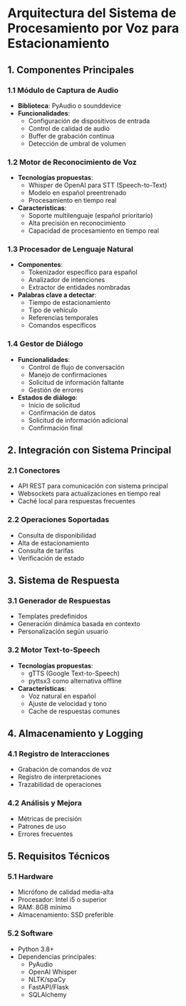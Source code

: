 # Arquitectura del Sistema de Procesamiento por Voz para Estacionamiento

## 1. Componentes Principales

### 1.1 Módulo de Captura de Audio
- **Biblioteca**: PyAudio o sounddevice
- **Funcionalidades**:
  - Configuración de dispositivos de entrada
  - Control de calidad de audio
  - Buffer de grabación continua
  - Detección de umbral de volumen

### 1.2 Motor de Reconocimiento de Voz
- **Tecnologías propuestas**:
  - Whisper de OpenAI para STT (Speech-to-Text)
  - Modelo en español preentrenado
  - Procesamiento en tiempo real
- **Características**:
  - Soporte multilenguaje (español prioritario)
  - Alta precisión en reconocimiento
  - Capacidad de procesamiento en tiempo real

### 1.3 Procesador de Lenguaje Natural
- **Componentes**:
  - Tokenizador específico para español
  - Analizador de intenciones
  - Extractor de entidades nombradas
- **Palabras clave a detectar**:
  - Tiempo de estacionamiento
  - Tipo de vehículo
  - Referencias temporales
  - Comandos específicos

### 1.4 Gestor de Diálogo
- **Funcionalidades**:
  - Control de flujo de conversación
  - Manejo de confirmaciones
  - Solicitud de información faltante
  - Gestión de errores
- **Estados de diálogo**:
  - Inicio de solicitud
  - Confirmación de datos
  - Solicitud de información adicional
  - Confirmación final

## 2. Integración con Sistema Principal

### 2.1 Conectores
- API REST para comunicación con sistema principal
- Websockets para actualizaciones en tiempo real
- Caché local para respuestas frecuentes

### 2.2 Operaciones Soportadas
- Consulta de disponibilidad
- Alta de estacionamiento
- Consulta de tarifas
- Verificación de estado

## 3. Sistema de Respuesta

### 3.1 Generador de Respuestas
- Templates predefinidos
- Generación dinámica basada en contexto
- Personalización según usuario

### 3.2 Motor Text-to-Speech
- **Tecnologías propuestas**:
  - gTTS (Google Text-to-Speech)
  - pyttsx3 como alternativa offline
- **Características**:
  - Voz natural en español
  - Ajuste de velocidad y tono
  - Cache de respuestas comunes

## 4. Almacenamiento y Logging

### 4.1 Registro de Interacciones
- Grabación de comandos de voz
- Registro de interpretaciones
- Trazabilidad de operaciones

### 4.2 Análisis y Mejora
- Métricas de precisión
- Patrones de uso
- Errores frecuentes

## 5. Requisitos Técnicos

### 5.1 Hardware
- Micrófono de calidad media-alta
- Procesador: Intel i5 o superior
- RAM: 8GB mínimo
- Almacenamiento: SSD preferible

### 5.2 Software
- Python 3.8+
- Dependencias principales:
  - PyAudio
  - OpenAI Whisper
  - NLTK/spaCy
  - FastAPI/Flask
  - SQLAlchemy
